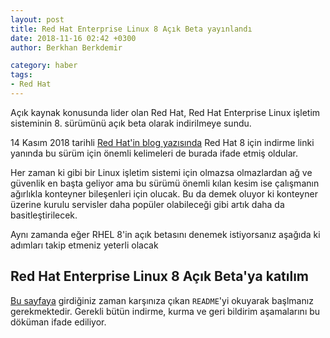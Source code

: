 ```yaml
---
layout: post
title: Red Hat Enterprise Linux 8 Açık Beta yayınlandı
date: 2018-11-16 02:42 +0300
author: Berkhan Berkdemir

category: haber
tags:
- Red Hat
---
```


Açık kaynak konusunda lider olan Red Hat, Red Hat Enterprise Linux işletim
sisteminin 8. sürümünü açık beta olarak indirilmeye sundu.

14 Kasım 2018 tarihli [Red Hat'in blog yazısında](https://www.redhat.com/en/blog/powering-its-future-while-preserving-present-introducing-red-hat-enterprise-linux-8-beta)
Red Hat 8 için indirme linki yanında bu sürüm için önemli
kelimeleri de burada ifade etmiş oldular.

Her zaman ki gibi bir Linux işletim sistemi için olmazsa olmazlardan ağ ve
güvenlik en başta geliyor ama bu sürümü önemli kılan kesim ise çalışmanın
ağırlıkla konteyner bileşenleri için olucak. Bu da demek oluyor ki konteyner
üzerine kurulu servisler daha popüler olabileceği gibi artık daha da
basitleştirilecek.

Aynı zamanda eğer RHEL 8'in açık betasını denemek istiyorsanız aşağıda ki
adımları takip etmeniz yeterli olacak

## Red Hat Enterprise Linux 8 Açık Beta'ya katılım

[Bu sayfaya](http://downloads.redhat.com/redhat/rhel/rhel-8-beta/) girdiğiniz
zaman karşınıza çıkan `README`'yi okuyarak başlmanız gerekmektedir. Gerekli
bütün indirme, kurma ve geri bildirim aşamalarını bu döküman ifade ediliyor.
